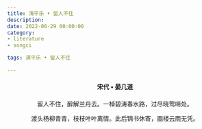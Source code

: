 ```yaml
---
title: 清平乐 • 留人不住
description:
date: 2022-06-29 00:00:00
category:
- literature
- songci

tags: 清平乐 • 留人不住

---
```


<div id="poem-author">
    宋代 • 晏几道
</div>
<div id="poem-body">
<p class="poem-paragraph">留人不住，醉解兰舟去。一棹碧涛春水路，过尽晓莺啼处。</p>
<p class="poem-paragraph">渡头杨柳青青，枝枝叶叶离情。此后锦书休寄，画楼云雨无凭。</p>

</div>

<style>

#poem-author {
    width: 100%;
    text-align: center;
    margin: 20px 0;
    font-weight: bold;
}
#poem-body {
    width: 100%;
    text-align: center;
}
.poem-paragraph {
    font-family: "仿宋"
}

</style>